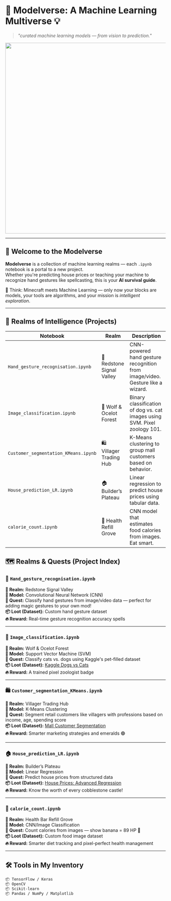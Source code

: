 # 🌌 Modelverse: A Machine Learning Multiverse 💡

 
> _"curated machine learning models — from vision to prediction."_
> <p align="center">
  <img src="https://media0.giphy.com/media/v1.Y2lkPTc5MGI3NjExdWVwNnNvN2Zxa3N0OXZmYW1sZmtlcDBvcTFzdHFkemN3Nmc1Ymh6MiZlcD12MV9pbnRlcm5hbF9naWZfYnlfaWQmY3Q9Zw/hG0FcGG9rVjDBr2545/giphy.gif" width="600"/>
</p>

---

## 🧭 Welcome to the Modelverse

**Modelverse** is a collection of machine learning realms — each `.ipynb` notebook is a portal to a new project.  
Whether you're predicting house prices or teaching your machine to recognize hand gestures like spellcasting, this is your **AI survival guide**.

💬 Think: Minecraft meets Machine Learning — only now your blocks are models, your tools are algorithms, and your mission is *intelligent exploration*.

---

## 🧠 Realms of Intelligence (Projects)

| Notebook | Realm | Description |
|----------|-------|-------------|
| `Hand_gesture_recognisation.ipynb` | 🧤 Redstone Signal Valley | CNN-powered hand gesture recognition from image/video. Gesture like a wizard. |
| `Image_classification.ipynb` | 🐶 Wolf & Ocelot Forest | Binary classification of dog vs. cat images using SVM. Pixel zoology 101. |
| `Customer_segmentation_KMeans.ipynb` | 🛍️ Villager Trading Hub | K-Means clustering to group mall customers based on behavior. |
| `House_prediction_LR.ipynb` | 🏠 Builder’s Plateau | Linear regression to predict house prices using tabular data. |
| `calorie_count.ipynb` | 🍌 Health Refill Grove | CNN model that estimates food calories from images. Eat smart. |



## 🗺️ Realms & Quests (Project Index)

### 🧤 `Hand_gesture_recognisation.ipynb`
**🧠 Realm:** Redstone Signal Valley  
**🔧 Model:** Convolutional Neural Network (CNN)  
**🎯 Quest:** Classify hand gestures from image/video data — perfect for adding magic gestures to your own mod!  
**📦 Loot (Dataset):** Custom hand gesture dataset  
**🔥 Reward:** Real-time gesture recognition accuracy spells

---

### 🐶 `Image_classification.ipynb`
**🧠 Realm:** Wolf & Ocelot Forest  
**🔧 Model:** Support Vector Machine (SVM)  
**🎯 Quest:** Classify cats vs. dogs using Kaggle's pet-filled dataset  
**📦 Loot (Dataset):** [Kaggle Dogs vs Cats](https://www.kaggle.com/c/dogs-vs-cats)  
**🔥 Reward:** A trained pixel zoologist badge

---

### 🛍️ `Customer_segmentation_KMeans.ipynb`
**🧠 Realm:** Villager Trading Hub  
**🔧 Model:** K-Means Clustering  
**🎯 Quest:** Segment retail customers like villagers with professions based on income, age, spending score  
**📦 Loot (Dataset):** [Mall Customer Segmentation](https://www.kaggle.com/vjchoudhary7/customer-segmentation-tutorial)  
**🔥 Reward:** Smarter marketing strategies and emeralds 🟢

---

### 🏠 `House_prediction_LR.ipynb`
**🧠 Realm:** Builder’s Plateau  
**🔧 Model:** Linear Regression  
**🎯 Quest:** Predict house prices from structured data  
**📦 Loot (Dataset):** [House Prices: Advanced Regression](https://www.kaggle.com/c/house-prices-advanced-regression-techniques)  
**🔥 Reward:** Know the worth of every cobblestone castle!

---

### 🍌 `calorie_count.ipynb`
**🧠 Realm:** Health Bar Refill Grove  
**🔧 Model:** CNN/Image Classification  
**🎯 Quest:** Count calories from images — show banana = 89 HP 🍌  
**📦 Loot (Dataset):** Custom food image dataset  
**🔥 Reward:** Smarter diet tracking and pixel-perfect health management

---

## 🛠️ Tools in My Inventory
```bash
📦 TensorFlow / Keras
📦 OpenCV
📦 Scikit-learn
📦 Pandas / NumPy / Matplotlib
